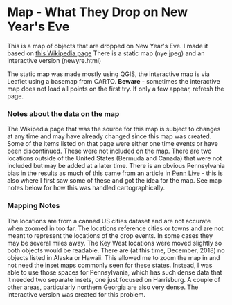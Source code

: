 # Map - What They Drop on New Year's Eve
This is a map of objects that are dropped on New Year's Eve.
I made it based on [this Wikipedia page](https://en.wikipedia.org/wiki/List_of_objects_dropped_on_New_Year%27s_Eve)
There is a static map (nye.jpeg) and an interactive version (newyre.html)

The static map was made mostly using QGIS, the interactive map is via Leaflet using
a basemap from CARTO. 
**Beware** - sometimes the interactive map does not load all points on the first try. If only a few appear, refresh the page.

### Notes about the data on the map

The Wikipedia page that was the source for this map is subject to changes at any time and may have already changed since this map was created.  Some of the items listed on that page were either one time events or have been discontinued. These were not included on the map.  There are two locations outside of the United States (Bermuda and Canada) that were not included but may be added at a later time. There is an obvious Pennsylvania bias in the results as much of this came from an article in [Penn Live](https://www.pennlive.com/entertainment/index.ssf/2016/12/new_years_eve_2016_strange_qui.html) - this is also where I first saw some of these and got the idea for the map. See map notes below for how this was handled cartographically.

### Mapping Notes

The locations are from a canned US cities dataset and are not accurate when zoomed in too far. The locations reference cities or towns and are not meant to represent the locations of the drop events. In some cases they may be several miles away. The Key West locations were moved slightly so both objects would be readable. There are (at this time, December, 2018) no objects listed in Alaska or Hawaii. This allowed me to zoom the map in and not need the inset maps commonly seen for these states. Instead, I was able to use those spaces for Pennsylvania, which has such dense data that it needed two separate insets, one just focused on Harrisburg. A couple of other areas, particularly northern Georgia are also very dense. The interactive version was created for this problem.


